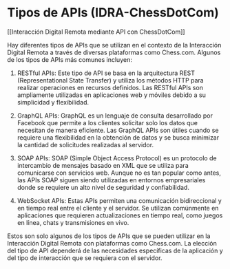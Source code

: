 # Tipos de APIs (IDRA-ChessDotCom)

[[Interacción Digital Remota mediante API con ChessDotCom]]

Hay diferentes tipos de APIs que se utilizan en el contexto de la Interacción Digital Remota a través de diversas plataformas como Chess.com. Algunos de los tipos de APIs más comunes incluyen:

1. RESTful APIs: Este tipo de API se basa en la arquitectura REST (Representational State Transfer) y utiliza los métodos HTTP para realizar operaciones en recursos definidos. Las RESTful APIs son ampliamente utilizadas en aplicaciones web y móviles debido a su simplicidad y flexibilidad.

2. GraphQL APIs: GraphQL es un lenguaje de consulta desarrollado por Facebook que permite a los clientes solicitar solo los datos que necesitan de manera eficiente. Las GraphQL APIs son útiles cuando se requiere una flexibilidad en la obtención de datos y se busca minimizar la cantidad de solicitudes realizadas al servidor.

3. SOAP APIs: SOAP (Simple Object Access Protocol) es un protocolo de intercambio de mensajes basado en XML que se utiliza para comunicarse con servicios web. Aunque no es tan popular como antes, las APIs SOAP siguen siendo utilizadas en entornos empresariales donde se requiere un alto nivel de seguridad y confiabilidad.

4. WebSocket APIs: Estas APIs permiten una comunicación bidireccional y en tiempo real entre el cliente y el servidor. Se utilizan comúnmente en aplicaciones que requieren actualizaciones en tiempo real, como juegos en línea, chats y transmisiones en vivo.

Estos son solo algunos de los tipos de APIs que se pueden utilizar en la Interacción Digital Remota con plataformas como Chess.com. La elección del tipo de API dependerá de las necesidades específicas de la aplicación y del tipo de interacción que se requiera con el servidor.
